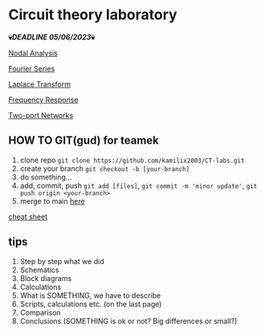 # Circuit theory laboratory

**:skull:_DEADLINE 05/06/2023_:skull:**

[Nodal Analysis](lab1/Latex/template_Report.pdf)

[Fourier Series](lab2/Latex/section_lab2.pdf)

[Laplace Transform](lab3/Latex/section3_lab3.pdf)

[Frequency Response](lab4/Latex/section3_lab4.pdf)

[Two-port Networks](lab5/Latex/section3_lab5.pdf)

## HOW TO GIT(gud) for teamek
1. clone repo `git clone https://github.com/kamilix2003/CT-labs.git`
2. create your branch `git checkout -b [your-branch]`
3. do something...
4. add, commit, push `git add [files]`, `git commit -m 'minor update'`, `git push origin <your-branch>`
5. merge to main [here](https://github.com/kamilix2003/CT-labs/pulls)

[cheat sheet](https://education.github.com/git-cheat-sheet-education.pdf)
## tips
1. Step by step what we did
2. Schematics
3. Block diagrams
4. Calculations 
5. What is SOMETHING, we have to describe
6. Scripts, calculations etc. (on the last page)
7. Comparison 
8. Conclusions (SOMETHING is ok or not? Big differences or small?)
